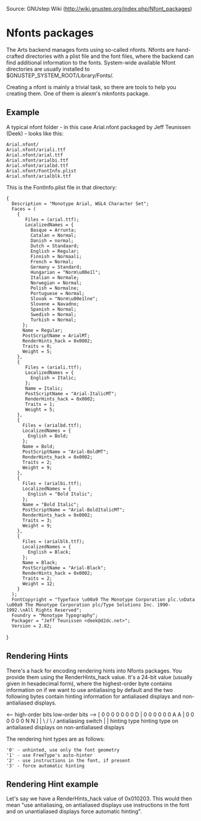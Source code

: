 Source: GNUstep Wiki (http://wiki.gnustep.org/index.php/Nfont_packages)

# Nfonts packages

The Arts backend manages fonts using so-called nfonts. Nfonts are hand-crafted directories with a plist file and the font files, where the backend can find additional information to the fonts. System-wide available Nfont directories are usually installed to $GNUSTEP_SYSTEM_ROOT/Library/Fonts/.

Creating a nfont is mainly a trivial task, so there are tools to help you creating them. One of them is alexm's mknfonts package.

## Example

A typical nfont folder - in this case Arial.nfont packaged by Jeff Teunissen (Deek) - looks like this:

    Arial.nfont/
    Arial.nfont/ariali.ttf
    Arial.nfont/arial.ttf
    Arial.nfont/arialbi.ttf
    Arial.nfont/arialbd.ttf
    Arial.nfont/FontInfo.plist
    Arial.nfont/arialblk.ttf

This is the FontInfo.plist file in that directory:

    {
      Description = "Monotype Arial, WGL4 Character Set";
      Faces = (
        {
           Files = (arial.ttf);
           LocalizedNames = {
             Basque = Arrunta;
             Catalan = Normal;
             Danish = normal;
             Dutch = Standaard;
             English = Regular;
             Finnish = Normaali;
             French = Normal;
             Germany = Standard;
             Hungarian = "Norm\u00e1l";
             Italian = Normale;
             Norwegian = Normal;
             Polish = Normalne;
             Portuguese = Normal;
             Slovak = "Norm\u00e1lne";
             Slovene = Navadno;
             Spanish = Normal;
             Swedish = Normal;
             Turkish = Normal;
          };
          Name = Regular;
          PostScriptName = ArialMT;
          RenderHints_hack = 0x0002;
          Traits = 0;
          Weight = 5;
        },
        {
           Files = (ariali.ttf);
           LocalizedNames = {
             English = Italic;
           };
           Name = Italic;
           PostScriptName = "Arial-ItalicMT";
           RenderHints_hack = 0x0002;
           Traits = 1;
           Weight = 5;
        },
        {
          Files = (arialbd.ttf);
          LocalizedNames = {
            English = Bold;
          };
          Name = Bold;
          PostScriptName = "Arial-BoldMT";
          RenderHints_hack = 0x0002;
          Traits = 2;
          Weight = 9;
        },
        {
          Files = (arialbi.ttf);
          LocalizedNames = {
            English = "Bold Italic";
          };
          Name = "Bold Italic";
          PostScriptName = "Arial-BoldItalicMT";
          RenderHints_hack = 0x0002;
          Traits = 3;
          Weight = 9;
        },
        {
          Files = (arialblk.ttf);
          LocalizedNames = {
            English = Black;
          };
          Name = Black;
          PostScriptName = "Arial-Black";
          RenderHints_hack = 0x0002;
          Traits = 2;
          Weight = 12;
        }
      );
      FontCopyright = "Typeface \u00a9 The Monotype Corporation plc.\nData \u00a9 The Monotype Corporation plc/Type Solutions Inc. 1990-1992.\nAll Rights Reserved";
      Foundry = "Monotype Typography";
      Packager = "Jeff Teunissen <deek@d2dc.net>";
      Version = 2.82;
  }

## Rendering Hints

There's a hack for encoding rendering hints into Nfonts packages. You provide them using the RenderHints_hack value. It's a 24-bit value (usually given in hexadecimal form), where the highest-order byte contains information on if we want to use antialiasing by default and the two following bytes contain hinting information for antialiased displays and non-antialiased displays.

<-- high-order bits                       low-order bits -->
[  0 0 0 0 0 0 0 D  |  0 0 0 0 0 0 A A  | 0 0 0 0 0 0 N N  ]
                 |                 \ /                \ /
      antialiasing switch           |                  |
                            hinting type           hinting type
                     on antialiased displays    on non-antialiased displays


The rendering hint types are as follows:

    '0' - unhinted, use only the font geometry
    '1' - use FreeType's auto-hinter
    '2' - use instructions in the font, if present
    '3' - force automatic hinting


## Rendering Hint example

Let's say we have a RenderHints_hack value of 0x010203. This would then mean "use antialiasing, on antialiased displays use instructions in the font and on unantialiased displays force automatic hinting".
